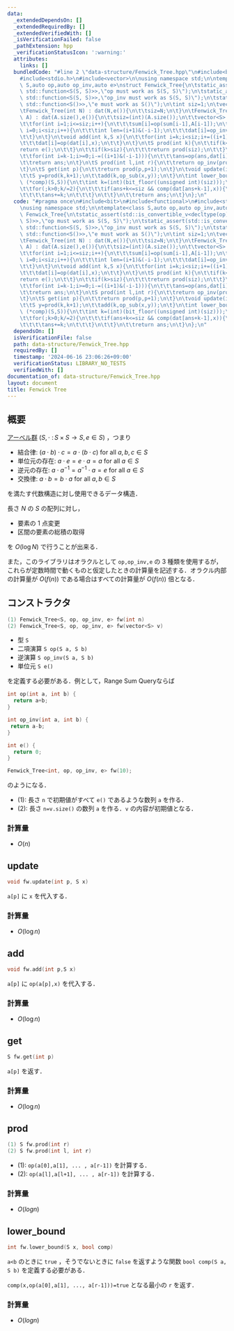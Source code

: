 ```yaml
---
data:
  _extendedDependsOn: []
  _extendedRequiredBy: []
  _extendedVerifiedWith: []
  _isVerificationFailed: false
  _pathExtension: hpp
  _verificationStatusIcon: ':warning:'
  attributes:
    links: []
  bundledCode: "#line 2 \"data-structure/Fenwick_Tree.hpp\"\n#include<bit>\n#include<functional>\n\
    #include<stdio.h>\n#include<vector>\n\nusing namespace std;\n\ntemplate<class\
    \ S,auto op,auto op_inv,auto e>\nstruct Fenwick_Tree{\n\tstatic_assert(std::is_convertible_v<decltype(op),\
    \ std::function<S(S, S)>>,\"op must work as S(S, S)\");\n\tstatic_assert(std::is_convertible_v<decltype(op_inv),\
    \ std::function<S(S, S)>>,\"op_inv must work as S(S, S)\");\n\tstatic_assert(std::is_convertible_v<decltype(e),\
    \ std::function<S()>>,\"e must work as S()\");\n\tint siz=1;\n\tvector<S> dat;\n\
    \tFenwick_Tree(int N) : dat(N,e()){\n\t\tsiz=N;\n\t}\n\tFenwick_Tree(vector<S>\
    \ A) : dat(A.size(),e()){\n\t\tsiz=(int)(A.size());\n\t\tvector<S> sum(siz+1,e());\n\
    \t\tfor(int i=1;i<=siz;i++){\n\t\t\tsum[i]=op(sum[i-1],A[i-1]);\n\t\t}\n\t\tfor(int\
    \ i=0;i<siz;i++){\n\t\t\tint len=(i+1)&(-i-1);\n\t\t\tdat[i]=op_inv(sum[i+1],sum[i+1-len]);\n\
    \t\t}\n\t}\n\tvoid add(int k,S x){\n\t\tfor(int i=k;i<siz;i+=((i+1)&(-i-1))){\n\
    \t\t\tdat[i]=op(dat[i],x);\n\t\t}\n\t}\n\tS prod(int k){\n\t\tif(k<=0){\n\t\t\t\
    return e();\n\t\t}\n\t\tif(k>siz){\n\t\t\treturn prod(siz);\n\t\t}\n\t\tS ans=e();\n\
    \t\tfor(int i=k-1;i>=0;i-=((i+1)&(-i-1))){\n\t\t\tans=op(ans,dat[i]);\n\t\t}\n\
    \t\treturn ans;\n\t}\n\tS prod(int l,int r){\n\t\treturn op_inv(prod(r),prod(l));\n\
    \t}\n\tS get(int p){\n\t\treturn prod(p,p+1);\n\t}\n\tvoid update(int k,S x){\n\
    \t\tS y=prod(k,k+1);\n\t\tadd(k,op_sub(x,y));\n\t}\n\tint lower_bound(S x,bool\
    \ (*comp)(S,S)){\n\t\tint k=(int)(bit_floor((unsigned int)(siz)));\n\t\tint ans=0;\n\
    \t\tfor(;k>0;k/=2){\n\t\t\tif(ans+k<=siz && comp(dat[ans+k-1],x)){\n\t\t\t\tx=op_inv(x,dat[ans+k-1]);\n\
    \t\t\t\tans+=k;\n\t\t\t}\n\t\t}\n\t\treturn ans;\n\t}\n};\n"
  code: "#pragma once\n#include<bit>\n#include<functional>\n#include<stdio.h>\n#include<vector>\n\
    \nusing namespace std;\n\ntemplate<class S,auto op,auto op_inv,auto e>\nstruct\
    \ Fenwick_Tree{\n\tstatic_assert(std::is_convertible_v<decltype(op), std::function<S(S,\
    \ S)>>,\"op must work as S(S, S)\");\n\tstatic_assert(std::is_convertible_v<decltype(op_inv),\
    \ std::function<S(S, S)>>,\"op_inv must work as S(S, S)\");\n\tstatic_assert(std::is_convertible_v<decltype(e),\
    \ std::function<S()>>,\"e must work as S()\");\n\tint siz=1;\n\tvector<S> dat;\n\
    \tFenwick_Tree(int N) : dat(N,e()){\n\t\tsiz=N;\n\t}\n\tFenwick_Tree(vector<S>\
    \ A) : dat(A.size(),e()){\n\t\tsiz=(int)(A.size());\n\t\tvector<S> sum(siz+1,e());\n\
    \t\tfor(int i=1;i<=siz;i++){\n\t\t\tsum[i]=op(sum[i-1],A[i-1]);\n\t\t}\n\t\tfor(int\
    \ i=0;i<siz;i++){\n\t\t\tint len=(i+1)&(-i-1);\n\t\t\tdat[i]=op_inv(sum[i+1],sum[i+1-len]);\n\
    \t\t}\n\t}\n\tvoid add(int k,S x){\n\t\tfor(int i=k;i<siz;i+=((i+1)&(-i-1))){\n\
    \t\t\tdat[i]=op(dat[i],x);\n\t\t}\n\t}\n\tS prod(int k){\n\t\tif(k<=0){\n\t\t\t\
    return e();\n\t\t}\n\t\tif(k>siz){\n\t\t\treturn prod(siz);\n\t\t}\n\t\tS ans=e();\n\
    \t\tfor(int i=k-1;i>=0;i-=((i+1)&(-i-1))){\n\t\t\tans=op(ans,dat[i]);\n\t\t}\n\
    \t\treturn ans;\n\t}\n\tS prod(int l,int r){\n\t\treturn op_inv(prod(r),prod(l));\n\
    \t}\n\tS get(int p){\n\t\treturn prod(p,p+1);\n\t}\n\tvoid update(int k,S x){\n\
    \t\tS y=prod(k,k+1);\n\t\tadd(k,op_sub(x,y));\n\t}\n\tint lower_bound(S x,bool\
    \ (*comp)(S,S)){\n\t\tint k=(int)(bit_floor((unsigned int)(siz)));\n\t\tint ans=0;\n\
    \t\tfor(;k>0;k/=2){\n\t\t\tif(ans+k<=siz && comp(dat[ans+k-1],x)){\n\t\t\t\tx=op_inv(x,dat[ans+k-1]);\n\
    \t\t\t\tans+=k;\n\t\t\t}\n\t\t}\n\t\treturn ans;\n\t}\n};\n"
  dependsOn: []
  isVerificationFile: false
  path: data-structure/Fenwick_Tree.hpp
  requiredBy: []
  timestamp: '2024-06-16 23:06:26+09:00'
  verificationStatus: LIBRARY_NO_TESTS
  verifiedWith: []
documentation_of: data-structure/Fenwick_Tree.hpp
layout: document
title: Fenwick Tree
---
```


## 概要
[アーベル群](https://ja.wikipedia.org/wiki/%E3%82%A2%E3%83%BC%E3%83%99%E3%83%AB%E7%BE%A4) $(S, \cdot ~ \colon S \times S \to S,e \in S)$ ，つまり

- 結合律: $(a \cdot b) \cdot c = a \cdot (b \cdot c)$ for all $a,b,c \in S$
- 単位元の存在: $a \cdot e = e \cdot a = a$ for all $a \in S$
- 逆元の存在: $a \cdot a^{-1} = a^{-1} \cdot a = e$ for all $a \in S$
- 交換律: $a \cdot b = b \cdot a$ for all $a, b \in S$

を満たす代数構造に対し使用できるデータ構造．

長さ $N$ の $S$ の配列に対し，

- 要素の $1$ 点変更
- 区間の要素の総積の取得

を $O(\log N)$ で行うことが出来る．

また，このライブラリはオラクルとして `op,op_inv,e` の $3$ 種類を使用するが，これらが定数時間で動くものと仮定したときの計算量を記述する．オラクル内部の計算量が $O(f(n))$ である場合はすべての計算量が $O(f(n))$ 倍となる．

## コンストラクタ
```cpp
(1) Fenwick_Tree<S, op, op_inv, e> fw(int n)
(2) Fenwick_Tree<S, op, op_inv, e> fw(vector<S> v)
```
 - 型 `S`
 - 二項演算 `S op(S a, S b)`
 - 逆演算 `S op_inv(S a, S b)`
 - 単位元 `S e()`

を定義する必要がある．例として，Range Sum Queryならば

```cpp
int op(int a, int b) {
  return a+b;
}

int op_inv(int a, int b) {
 return a-b;
}

int e() {
  return 0;
}

Fenwick_Tree<int, op, op_inv, e> fw(10);
```

のようになる．

- (1): 長さ `n` で初期値がすべて `e()` であるような数列 `a` を作る．
- (2): 長さ `n=v.size()` の数列 `a` を作る．`v` の内容が初期値となる．

### 計算量
- $O(n)$

## update

```cpp
void fw.update(int p, S x)
```

`a[p]` に `x` を代入する．

### 計算量
- $O(\log n)$

## add

```cpp
void fw.add(int p,S x)
```

`a[p]` に `op(a[p],x)` を代入する．

### 計算量
- $O(\log n)$

## get

```cpp
S fw.get(int p)
```

`a[p]` を返す．

### 計算量
- $O(\log n)$

## prod

```cpp
(1) S fw.prod(int r)
(2) S fw.prod(int l, int r)
```

- (1): `op(a[0],a[1], ... , a[r-1])` を計算する．
- (2): `op(a[l],a[l+1], ... , a[r-1])` を計算する．

### 計算量
- $O(log n)$

## lower_bound

```cpp
int fw.lower_bound(S x, bool comp)
```

`a<b` のときに `true` ，そうでないときに `false` を返すような関数 `bool comp(S a, S b)` を定義する必要がある．

`comp(x,op(a[0],a[1], ..., a[r-1]))=true` となる最小の `r` を返す．

### 計算量
- $O(log n)$
